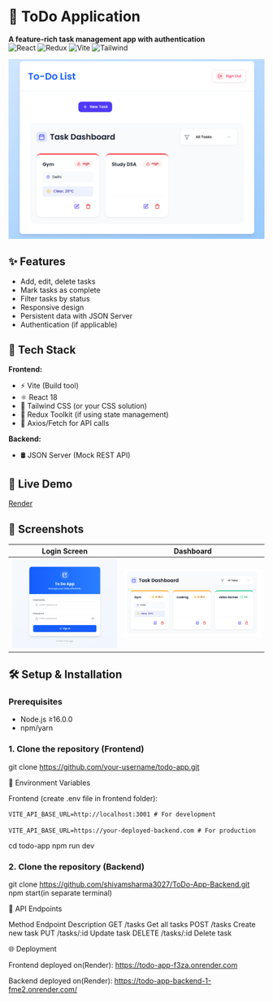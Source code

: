 # 📝 ToDo Application
**A feature-rich task management app with authentication**  
![React](https://img.shields.io/badge/React-18-blue) ![Redux](https://img.shields.io/badge/Redux_Toolkit-1.9-purple) ![Vite](https://img.shields.io/badge/Vite-4.0-orange) ![Tailwind](https://img.shields.io/badge/Tailwind_CSS-3.0-cyan)

![To Do-App Screenshot](public/To%20Do-App.png)

## ✨ Features

- Add, edit, delete tasks
- Mark tasks as complete
- Filter tasks by status
- Responsive design
- Persistent data with JSON Server
- Authentication (if applicable)

## 🚀 Tech Stack

**Frontend:**
- ⚡ Vite (Build tool)
- ⚛️ React 18
- 🎨 Tailwind CSS (or your CSS solution)
- 🔄 Redux Toolkit (if using state management)
- 📡 Axios/Fetch for API calls

**Backend:**
- 🛢️ JSON Server (Mock REST API)



## 🚀 Live Demo
[Render](https://todo-app-f3za.onrender.com/)

## 📸 Screenshots
| Login Screen | Dashboard |
|--------------|-----------|
| ![Login](public/LoginPage.png) | ![Dashboard](public/DashBoard.png) |


## 🛠️ Setup & Installation

### Prerequisites
- Node.js ≥16.0.0
- npm/yarn

### 1. Clone the repository (Frontend)

git clone https://github.com/your-username/todo-app.git

🔧 Environment Variables

Frontend (create .env file in frontend folder):

    VITE_API_BASE_URL=http://localhost:3001 # For development

    VITE_API_BASE_URL=https://your-deployed-backend.com # For production


cd todo-app
npm run dev


### 2. Clone the repository (Backend)
git clone https://github.com/shivamsharma3027/ToDo-App-Backend.git
npm start(in separate terminal)

📝 API Endpoints
 
Method	    Endpoint	        Description
GET	     /tasks	        Get all tasks
POST	     /tasks	        Create new task
PUT	     /tasks/:id	        Update task
DELETE	     /tasks/:id	        Delete task


🌐 Deployment

Frontend deployed on(Render): https://todo-app-f3za.onrender.com

Backend deployed on(Render): https://todo-app-backend-1-fme2.onrender.com/

